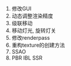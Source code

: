 1. 修改GUI
2. 动态调整渲染精度
3. 级联移动
4. 移动灯光, 旋转灯关
5. 修改renderpass
6. 重构texture的创建方法
7. SSAO
8. PBR IBL SSR
